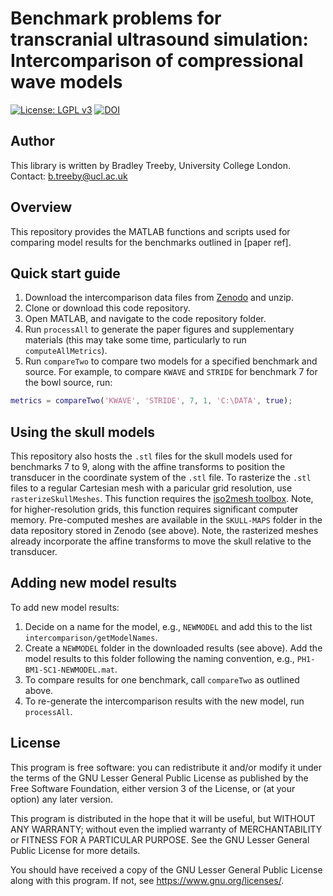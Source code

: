 # Benchmark problems for transcranial ultrasound simulation: Intercomparison of compressional wave models

[![License: LGPL v3](https://camo.githubusercontent.com/a68e3691793655c52b2d207c94ea538cfcdf9a4cf081c27b6e55ea0e4b27b936/68747470733a2f2f696d672e736869656c64732e696f2f62616467652f4c6963656e73652d4c47504c25323076332d626c75652e737667)](https://www.gnu.org/licenses/lgpl-3.0) [![DOI](https://zenodo.org/badge/DOI/10.5281/zenodo.6020543.svg)](https://doi.org/10.5281/zenodo.6020543)

## Author

This library is written by Bradley Treeby, University College London. Contact: [b.treeby@ucl.ac.uk](mailto:b.treeby@ucl.ac.uk)

## Overview

This repository provides the MATLAB functions and scripts used for comparing model results for the benchmarks outlined in [paper ref].

## Quick start guide

1. Download the intercomparison data files from [Zenodo](https://doi.org/10.5281/zenodo.6020543) and unzip.
2. Clone or download this code repository.
3. Open MATLAB, and navigate to the code repository folder.
4. Run `processAll` to generate the paper figures and supplementary materials (this may take some time, particularly to run `computeAllMetrics`).
5. Run `compareTwo` to compare two models for a specified benchmark and source. For example, to compare `KWAVE` and `STRIDE` for benchmark 7 for the bowl source, run:

```matlab
metrics = compareTwo('KWAVE', 'STRIDE', 7, 1, 'C:\DATA', true);
```

## Using the skull models

This repository also hosts the `.stl` files for the skull models used for benchmarks 7 to 9, along with the affine transforms to position the transducer in the coordinate system of the `.stl` file. To rasterize the `.stl` files to a regular Cartesian mesh with a paricular grid resolution, use `rasterizeSkullMeshes`. This function requires the [iso2mesh toolbox](http://iso2mesh.sourceforge.net/cgi-bin/index.cgi). Note, for higher-resolution grids, this function requires significant computer memory. Pre-computed meshes are available in the `SKULL-MAPS` folder in the data repository stored in Zenodo (see above). Note, the rasterized meshes already incorporate the affine transforms to move the skull relative to the transducer. 

## Adding new model results

To add new model results:
1. Decide on a name for the model, e.g., `NEWMODEL` and add this to the list `intercomparison/getModelNames`.
1. Create a `NEWMODEL` folder in the downloaded results (see above). Add the model results to this folder following the naming convention, e.g., `PH1-BM1-SC1-NEWMODEL.mat`.
1. To compare results for one benchmark, call `compareTwo` as outlined above. 
1. To re-generate the intercomparison results with the new model, run `processAll`.

## License

This program is free software: you can redistribute it and/or modify it under the terms of the GNU Lesser General Public License as published by the Free Software Foundation, either version 3 of the License, or (at your option) any later version.

This program is distributed in the hope that it will be useful, but WITHOUT ANY WARRANTY; without even the implied warranty of MERCHANTABILITY or FITNESS FOR A PARTICULAR PURPOSE. See the GNU Lesser General Public License for more details.
 
You should have received a copy of the GNU Lesser General Public License along with this program. If not, see <https://www.gnu.org/licenses/>.





